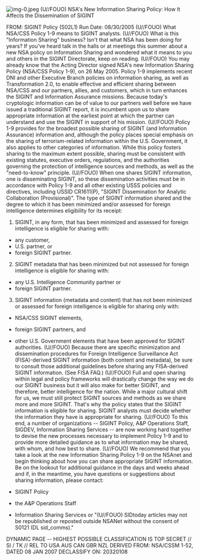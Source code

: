 ![img-0.jpeg](img-0.jpeg)
(U//FOUO) NSA's New Information Sharing Policy: How It Affects the Dissemination of SIGINT

FROM:
SIGINT Policy (S02L1)
Run Date: 08/30/2005
(U//FOUO) What NSA/CSS Policy 1-9 means to SIGINT analysts.
(U//FOUO) What is this "Information Sharing" business? Isn't that what NSA has been doing for years? If you've heard talk in the halls or at meetings this summer about a new NSA policy on Information Sharing and wondered what it means to you and others in the SIGINT Directorate, keep on reading.
(U//FOUO) You may already know that the Acting Director signed NSA's new Information Sharing Policy (NSA/CSS Policy 1-9), on 26 May 2005. Policy 1-9 implements recent DNI and other Executive Branch policies on information sharing, as well as Transformation 2.0, to enable effective and efficient sharing between NSA/CSS and our partners, allies, and customers, which in turn enhances the SIGINT and Information Assurance missions. Because today's cryptologic information can be of value to our partners well before we have issued a traditional SIGINT report, it is incumbent upon us to share appropriate information at the earliest point at which the partner can understand and use the SIGINT in support of his mission.
(U//FOUO) Policy 1-9 provides for the broadest possible sharing of SIGINT (and Information Assurance) information and, although the policy places special emphasis on the sharing of terrorism-related information within the U.S. Government, it also applies to other categories of information. While this policy fosters sharing to the maximum extent possible, sharing must be consistent with existing statutes, executive orders, regulations, and the authorities governing the protection of intelligence sources and methods, as well as the "need-to-know" principle.
(U//FOUO) When one shares SIGINT information, one is disseminating SIGINT, so these dissemination activities must be in accordance with Policy 1-9 and all other existing USSS policies and directives, including USSID CR1611(P), "SIGINT Dissemination for Analytic Collaboration (Provisional)". The type of SIGINT information shared and the degree to which it has been minimized and/or assessed for foreign intelligence determines eligibility for its receipt:

1. SIGINT, in any form, that has been minimized and assessed for foreign intelligence is eligible for sharing with:

- any customer,
- U.S. partner, or
- foreign SIGINT partner.

2. SIGINT metadata that has been minimized but not assessed for foreign intelligence is eligible for sharing with:

- any U.S. Intelligence Community partner or
- foreign SIGINT partner.

3. SIGINT information (metadata and content) that has not been minimized or assessed for foreign intelligence is eligible for sharing only with:

- NSA/CSS SIGINT elements,
- foreign SIGINT partners, and
- other U.S. Government elements that have been approved for SIGINT authorities.
(U//FOUO) Because there are specific minimization and dissemination procedures for Foreign Intelligence Surveillance Act (FISA)-derived SIGINT information (both content and metadata), be sure to consult those additional guidelines before sharing any FISA-derived SIGINT information.
(See FISA FAQ.)
(U//FOUO) Full and open sharing within legal and policy frameworks will drastically change the way we do our SIGINT business but it will also make for better SIGINT, and therefore, better intelligence for the nation. While a major cultural shift for us, we must still protect SIGINT sources and methods as we share more and more SIGINT. That's why the policy states that the SIGINT information is eligible for sharing. SIGINT analysts must decide whether the information they have is appropriate for sharing.
(U//FOUO) To this end, a number of organizations -- SIGINT Policy, A\&P Operations Staff, SIGDEV, Information Sharing Services -- are now working hard together to devise the new processes necessary to implement Policy 1-9 and to provide more detailed guidance as to what information may be shared, with whom, and how best to share.
(U//FOUO) We recommend that you take a look at the new Information Sharing Policy 1-9 on the NSAnet and begin thinking about how you can share appropriate SIGINT information. Be on the lookout for additional guidance in the days and weeks ahead and if, in the meantime, you have questions or suggestions about sharing information, please contact:

- SIGINT Policy
- the A\&P Operations Staff
- Information Sharing Services
or
"(U//FOUO) SIDtoday articles may not be republished or reposted outside NSANet without the consent of S0121 (DL sid_comms)."

DYNAMIC PAGE -- HIGHEST POSSIBLE CLASSIFICATION IS
TOP SECRET // SI / TK // REL TO USA AUS CAN GBR NZL
DERIVED FROM: NSA/CSSM 1-52, DATED 08 JAN 2007 DECLASSIFY ON: 20320108
